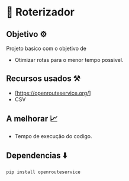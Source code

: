 # 🐍 Roterizador 
## Objetivo ⚙️
Projeto basico com o objetivo de
 - Otimizar rotas para o menor tempo possivel.

## Recursos usados ⚒️
  - [https://openrouteservice.org/]
  - CSV

## A melhorar 📈
 - Tempo de execução do codigo.

## Dependencias ⬇️
```
pip install openrouteservice
```


  

